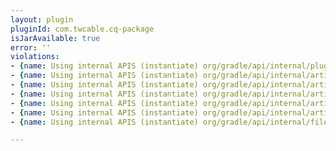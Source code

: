 ```yaml
---
layout: plugin
pluginId: com.twcable.cq-package
isJarAvailable: true
error: ''
violations:
- {name: Using internal APIS (instantiate) org/gradle/api/internal/plugins/DefaultArtifactPublicationSet}
- {name: Using internal APIS (instantiate) org/gradle/api/internal/artifacts/publish/ArchivePublishArtifact}
- {name: Using internal APIS (instantiate) org/gradle/api/internal/artifacts/ResolvableDependency}
- {name: Using internal APIS (instantiate) org/gradle/api/internal/artifacts/ResolvableDependency}
- {name: Using internal APIS (instantiate) org/gradle/api/internal/artifacts/DependencyResolveContext}
- {name: Using internal APIS (instantiate) org/gradle/api/internal/artifacts/CachingDependencyResolveContext}
- {name: Using internal APIS (instantiate) org/gradle/api/internal/file/copy/DefaultCopySpec}

---
```


